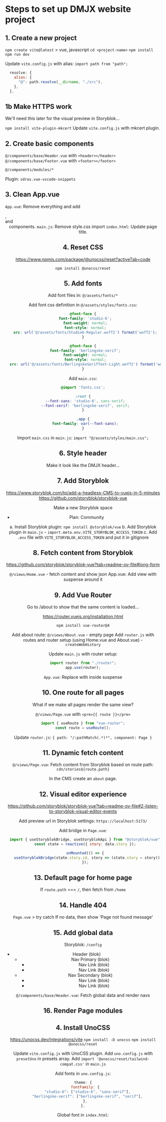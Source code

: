 # Steps to set up DMJX website project

## 1. Create a new project
`npm create vite@latest` > vue, javascript
`cd <project-name>`
`npm install`
`npm run dev`

Update `vite.config.js` with alias:
`import path from "path";`
```js
  resolve: {
    alias: {
      "@": path.resolve(__dirname, "./src"),
    },
  },
```

## 1b Make HTTPS work

We'll need this later for the visual preview in Storyblok...

`npm install vite-plugin-mkcert`
Update `vite.config.js` with mkcert plugin.

## 2. Create basic components

`@/components/base/Header.vue` with `<header></header>`
`@/components/base/Footer.vue` with `<footer></footer>`

`@/components/modules/*`

Plugin: `sdras.vue-vscode-snippets`

## 3. Clean App.vue

`App.vue`: Remove everything and add <footer>, <main> and <header> components.
`main.js`: Remove style.css import
`index.html`: Update page title.


## 4. Reset CSS

https://www.npmjs.com/package/@unocss/reset?activeTab=code

`npm install @unocss/reset`

## 5. Add fonts

Add font files in: `@/assets/fonts/*`

Add font css definition in `@/assets/styles/fonts.css`:
```css
@font-face {
  font-family: 'studio-6';
  font-weight: normal;
  font-style: normal;
  src: url('@/assets/fonts/Studio6-Regular.woff2') format('woff2');
}

@font-face {
  font-family: 'berlingske-serif';
  font-weight: normal;
  font-style: normal;
  src: url('@/assets/fonts/BerlingskeSerifText-Light.woff2') format('woff2');
}
```

Add `main.css`:

```css
@import 'fonts.css';

:root {
  --font-sans: 'studio-6', sans-serif;
  --font-serif: 'berlingske-serif', serif;
}

.app {
  font-family: var(--font-sans);
}
```

Import `main.css` in `main.js`: `import "@/assets/styles/main.css";`



## 6. Style header

Make it look like the DMJX header...

## 7. Add Storyblok

https://www.storyblok.com/tp/add-a-headless-CMS-to-vuejs-in-5-minutes
https://github.com/storyblok/storyblok-vue

Make a new Storyblok space
- Plan: Community

a. Install Storyblok plugin: `npm install @storyblok/vue`
b. Add Storyblok plugin in `main.js` - `import.meta.env.VITE_STORYBLOK_ACCESS_TOKEN`
c. Add `.env` file with `VITE_STORYBLOK_ACCESS_TOKEN` and put it in gitignore

## 8. Fetch content from Storyblok

https://github.com/storyblok/storyblok-vue?tab=readme-ov-file#long-form

`@/views/Home.vue` - fetch content and show json
App.vue: Add <Home/> view with suspense around it


## 9. Add Vue Router

Go to /about to show that the same content is loaded...

https://router.vuejs.org/installation.html

`npm install vue-router@4`

Add about route: `@/views/About.vue` - empty page
Add `router.js` with routes and router setup (using Home.vue and About.vue) - `createWebHistory`

Update `main.js` with router setup:
```js
import router from "./router";
app.use(router);
```

`App.vue`: Replace <Home> with <router-view> inside suspense

## 10. One route for all pages

What if we make all pages render the same view?

`@/views/Page.vue` with `<pre>{{ route }}</pre>`
```js
import { useRoute } from "vue-router";
const route = useRoute();
```

Update `router.js`: `{ path: "/:pathMatch(.*)*", component: Page }`

## 11. Dynamic fetch content

`@/views/Page.vue`: Fetch content from Storyblok based on route path: `cdn/stories${route.path}`

In the CMS create an `about` page.

## 12. Visual editor experience

https://github.com/storyblok/storyblok-vue?tab=readme-ov-file#2-listen-to-storyblok-visual-editor-events

Add preview url in Storyblok settings: `https://localhost:5173/`

Add bridge in `Page.vue`:
```js
  import { useStoryblokBridge, useStoryblokApi } from "@storyblok/vue";
  const state = reactive({ story: data.story });

  onMounted(() => {
    useStoryblokBridge(state.story.id, story => (state.story = story));
  });
```

## 13. Default page for home page

If `route.path` === `/`, then fetch from `/home`

## 14. Handle 404

`Page.vue` > try catch
If no data, then show 'Page not found message'

## 15. Add global data

Storyblok: `/config`
- Header (blok)
  - Nav Primary (blok)
    - Nav Link (blok)
    - Nav Link (blok)
  - Nav Secondary (blok)
    - Nav Link (blok)
    - Nav Link (blok)

`@/components/base/Header.vue`: Fetch global data and render navs


## 16. Render Page modules







## 4. Install UnoCSS

https://unocss.dev/integrations/vite
`npm install -D unocss`
`npm install @unocss/reset`

Update `vite.config.js` with UnoCSS plugin.
Add `uno.config.js` with `presetUno` in presets array.
Add `import '@unocss/reset/tailwind-compat.css'` in `main.js`


Add fonts in `uno.config.js`:
```js
theme: {
  fontFamily: {
    "studio-6": ["studio-6", "sans-serif"],
    "berlingske-serif": ["berlingske-serif", "serif"],
  },
},
```


Global font in `index.html`:
<div id="app" class="font-studio-6"></div>